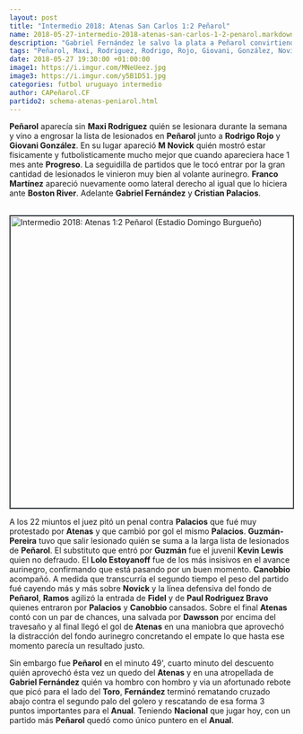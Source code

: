 ```yaml
---
layout: post
title: "Intermedio 2018: Atenas San Carlos 1:2 Peñarol"
name: 2018-05-27-intermedio-2018-atenas-san-carlos-1-2-penarol.markdown
description: "Gabriel Fernández le salvo la plata a Peñarol convirtiendo el segundo y definitivo gol en el minuto 49' de la segunda parte. A pesar del empate transitorio y merecido de Atenas sobre el minuto 45' Peñarol pudo rescatar 3 puntos al final."
tags: "Peñarol, Maxi, Rodriguez, Rodrigo, Rojo, Giovani, González, Novick, Progreso, Franco, Martínez, Boston, River, Gabriel, Fernández, Cristian, Palacios, Atenas, Guzmán-Pereira, Kevin, Lewis, Lolo, Estoyanoff, Canobbio, Ramos, Fidel, Paul, Rodriguez, Bravo, Toro, Anual, Nacional"
date: 2018-05-27 19:30:00 +01:00:00
image1: https://i.imgur.com/MNeUeez.jpg
image3: https://i.imgur.com/y5B1D51.jpg
categories: futbol uruguayo intermedio
author: CAPeñarol.CF
partido2: schema-atenas-peniarol.html
---
```


<strong>Peñarol</strong> aparecía sin <strong>Maxi Rodriguez</strong> quién se lesionara durante la semana y vino a engrosar la lista de lesionados en <strong>Peñarol</strong> junto a <strong>Rodrigo Rojo</strong> y <strong>Giovani González</strong>. En su lugar apareció <strong>M Novick</strong> quién mostró estar fisicamente y futbolisticamente mucho mejor que cuando apareciera hace 1 mes ante <strong>Progreso</strong>. La seguidilla de partidos que le tocó entrar por la gran cantidad de lesionados le vinieron muy bien al volante aurinegro. <strong>Franco Martínez</strong> apareció nuevamente oomo lateral derecho al igual que lo hiciera ante <strong>Boston River</strong>. Adelante <strong>Gabriel Fernández</strong> y <strong>Cristian Palacios</strong>.

<br>

<img src="https://i.imgur.com/y5B1D51.jpg" width="520px" style="border:2px solid #3e4449;" alt="Intermedio 2018: Atenas 1:2 Peñarol (Estadio Domingo Burgueño)">

<br>

A los 22 miuntos el juez pitó un penal contra <strong>Palacios</strong> que fué muy protestado por <strong>Atenas</strong> y que cambió por gol el mismo <strong>Palacios</strong>. <strong>Guzmán-Pereira</strong> tuvo que salir lesionado quién se suma a la larga lista de lesionados de <strong>Peñarol</strong>. El substituto que entró por <strong>Guzmán</strong> fue el juvenil <strong>Kevin Lewis</strong> quien no defraudo. El <strong>Lolo Estoyanoff</strong> fue de los más insisivos en el avance aurinegro, confirmando que está pasando por un buen momento. <strong>Canobbio</strong> acompañó. A medida que transcurría el segundo tiempo el peso del partido fué cayendo más y más sobre <strong>Novick</strong> y la línea defensiva del fondo de <strong>Peñarol</strong>, <strong>Ramos</strong> agilizó la entrada de <strong>Fidel</strong> y de <strong>Paul Rodriguez Bravo</strong> quienes entraron por <strong>Palacios</strong> y <strong>Canobbio</strong> cansados. Sobre el final <strong>Atenas</strong> contó con un par de chances, una salvada por <strong>Dawsson</strong> por encima del travesaño y al final llegó el gol de <strong>Atenas</strong> en una maniobra que aprovechó la distracción del fondo aurinegro concretando el empate lo que hasta ese momento parecía un resultado justo.

Sin embargo fue <strong>Peñarol</strong> en el minuto 49', cuarto minuto del descuento quién aprovechó ésta vez un quedo del <strong>Atenas</strong> y en una atropellada de <strong>Gabriel Fernández</strong> quién va hombro con hombro y via un afortunado rebote que picó para el lado del <strong>Toro</strong>, <strong>Fernández</strong> terminó rematando cruzado abajo contra el segundo palo del golero y rescatando de esa forma 3 puntos importantes para el <strong>Anual</strong>. Teniendo <strong>Nacional</strong> que jugar hoy, con un partido más <strong>Peñarol</strong> quedó como único puntero en el <strong>Anual</strong>.
